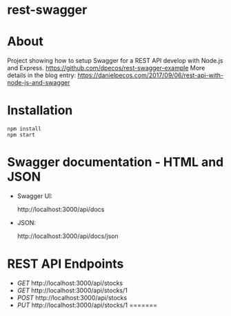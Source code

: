 
# rest-swagger
About
=====

Project showing how to setup Swagger for a REST API develop with Node.js and Express.
https://github.com/dpecos/rest-swagger-example
More details in the blog entry: https://danielpecos.com/2017/09/06/rest-api-with-node-js-and-swagger

Installation
============

    npm install
    npm start

Swagger documentation - HTML and JSON
===================================

* Swagger UI:
 
 
     http://localhost:3000/api/docs

* JSON: 


     http://localhost:3000/api/docs/json

REST API Endpoints
==================

* *GET* http://localhost:3000/api/stocks
* *GET* http://localhost:3000/api/stocks/1
* *POST* http://localhost:3000/api/stocks
* *PUT* http://localhost:3000/api/stocks/1
=======
